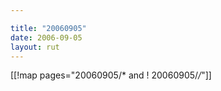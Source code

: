 ```yaml
---

title: "20060905"
date: 2006-09-05
layout: rut
---
```


[[!map pages="20060905/* and ! 20060905/*/*"]]
